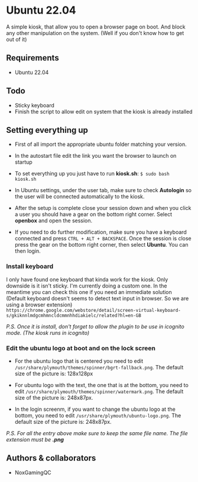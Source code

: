 # Ubuntu 22.04

A simple kiosk, that allow you to open a browser page on boot. And block any other manipulation on the system. (Well if you don't know how to get out of it)

## Requirements

- Ubuntu 22.04

## Todo

- Sticky keyboard
- Finish the script to allow edit on system that the kiosk is already installed

## Setting everything up

- First of all import the appropriate ubuntu folder matching your version.

- In the autostart file edit the link you want the browser to launch on startup

- To set everything up you just have to run **kiosk.sh**: `$ sudo bash kiosk.sh`

- In Ubuntu settings, under the user tab, make sure to check **Autologin** so the user will be connected automatically to the kiosk.

- After the setup is complete close your session down and when you click a user you should have a gear on the bottom right corner. Select **openbox** and open the session.

- If you need to do further modification, make sure you have a keyboard connected and press `CTRL + ALT + BACKSPACE`. Once the session is close press the gear on the bottom right corner, then select **Ubuntu**. You can then login.

### Install keyboard

I only have found one keyboard that kinda work for the kiosk. Only downside is it isn't sticky. I'm currently doing a custom one. In the meantime you can check this one if you need an immediate solution (Default keyboard doesn't seems to detect text input in browser. So we are using a browser extension) `https://chrome.google.com/webstore/detail/screen-virtual-keyboard-s/gkiknnlmdgcmhmncldcmmnhhdiakielc/related?hl=en-GB`

_P.S. Once it is install, don't forget to allow the plugin to be use in icognito mode. (The kiosk runs in icognito)_

### Edit the ubuntu logo at boot and on the lock screen

- For the ubuntu logo that is centered you need to edit `/usr/share/plymouth/themes/spinner/bgrt-fallback.png`. The default size of the picture is: 128x128px

- For ubuntu logo with the text, the one that is at the bottom, you need to edit `/usr/share/plymouth/themes/spinner/watermark.png`. The default size of the picture is: 248x87px.

- In the login screenm, if you want to change the ubuntu logo at the bottom, you need to edit `/usr/share/plymouth/ubuntu-logo.png`. The default size of the picture is: 248x87px.

_P.S. For all the entry above make sure to keep the same file name. The file extension must be **.png**_

## Authors & collaborators

- NoxGamingQC